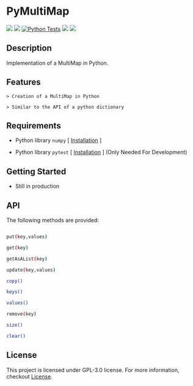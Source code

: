# PyMultiMap

![](https://img.shields.io/badge/License-GPL%20v3.0-red)
![](https://img.shields.io/badge/Version-v1.0-yellow)
[![Python Tests](https://github.com/BenSt099/PyMultiMap/actions/workflows/main.yml/badge.svg)](https://github.com/BenSt099/PyMultiMap/actions/workflows/main.yml)
![](https://img.shields.io/badge/lang-242663?style=flat&logo=Python)
![](https://img.shields.io/badge/PyMultiMap-47bfd1?style=flat&logo=Git-Extensions)

## Description

Implementation of a MultiMap in Python.

## Features

    > Creation of a MultiMap in Python

    > Similar to the API of a python dictionary

## Requirements

- Python library `numpy` [ [Installation](https://numpy.org/install/) ]

- Python library `pytest` [ [Installation](https://docs.pytest.org/en/latest/getting-started.html#get-started) ] (Only Needed For Development)

## Getting Started

- Still in production

## API

The following methods are provided:

```bash

put(key,values)

get(key)

getAsAList(key)

update(key,values)

copy()

keys()

values()

remove(key)

size()

clear()

```

## License

This project is licensed under GPL-3.0 license. For more information, checkout [License](https://github.com/BenSt099/PyMultiMap/blob/main/LICENSE).
